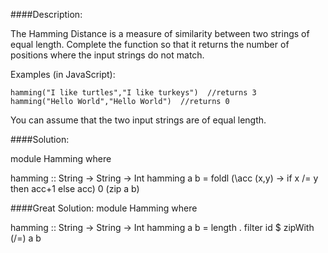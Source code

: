 ####Description:

The Hamming Distance is a measure of similarity between two strings of equal length. Complete the function so that it returns the number of positions where the input strings do not match.

Examples (in JavaScript):

    hamming("I like turtles","I like turkeys")  //returns 3
    hamming("Hello World","Hello World")  //returns 0

You can assume that the two input strings are of equal length.



####Solution:

module Hamming where

hamming :: String -> String -> Int
hamming a b = foldl (\acc (x,y) -> if x /= y then acc+1 else acc) 0 (zip a b)


####Great Solution:
module Hamming where

hamming :: String -> String -> Int
hamming a b = length . filter id $ zipWith (/=) a b